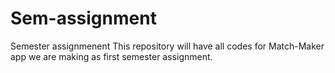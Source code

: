 # Sem-assignment
Semester assignmenent 
This repository will have all codes for Match-Maker app we are making as first semester assignment.

